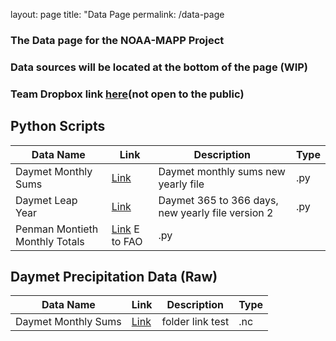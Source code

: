 layout: page
title: "Data Page
permalink: /data-page

### The Data page for the NOAA-MAPP Project
### Data sources will be located at the bottom of the page (WIP)

### Team Dropbox link [here](https://www.dropbox.com/sh/rebnh5atu8uown1/AAAy1heflMWmfQtx1yk7BRq2a?dl=0)(not open to the public)

Python Scripts
---

| Data Name | Link | Description | Type |
| --- | --- | --- | --- |
| Daymet Monthly Sums | [Link](https://www.dropbox.com/s/zeau7z3lm288ef7/daymet_monthlysums_newyearlyfile.py?dl=0) | Daymet monthly sums new yearly file | .py |
| Daymet Leap Year | [Link](https://www.dropbox.com/s/3h4awvjhx3jcg96/daymetleap365_to_366_newyearlyfile_v2.py?dl=0) | Daymet 365 to 366 days, new yearly file version 2 | .py |
| Penman Montieth Monthly Totals | [Link](https://www.dropbox.com/s/gd7mpwv28hzds54/ETo_FAO_PenmanMonteith_monthlytotals_all_years_PM.py?dl=0) E to FAO | .py |

###
Daymet Precipitation Data (Raw) 
---

| Data Name | Link | Description | Type |
| --- | --- | --- | --- |
| Daymet Monthly Sums | [Link](https://www.dropbox.com/sh/vbnxzmk90iidnhm/AABE_799urx71xU_acC4kzbja?dl=0) | folder link test | .nc |
